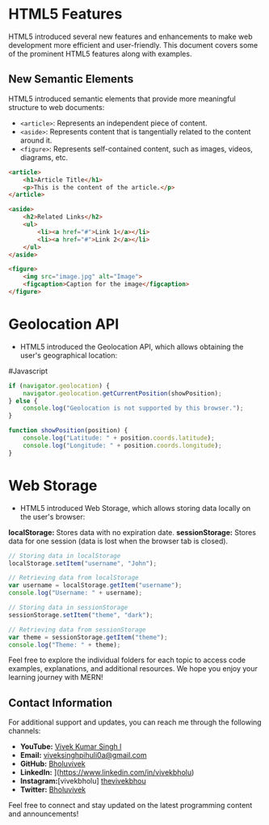 # HTML5 Features

HTML5 introduced several new features and enhancements to make web development more efficient and user-friendly. This document covers some of the prominent HTML5 features along with examples.

## New Semantic Elements

HTML5 introduced semantic elements that provide more meaningful structure to web documents:

- `<article>`: Represents an independent piece of content.
- `<aside>`: Represents content that is tangentially related to the content around it.
- `<figure>`: Represents self-contained content, such as images, videos, diagrams, etc.

```html
<article>
    <h1>Article Title</h1>
    <p>This is the content of the article.</p>
</article>

<aside>
    <h2>Related Links</h2>
    <ul>
        <li><a href="#">Link 1</a></li>
        <li><a href="#">Link 2</a></li>
    </ul>
</aside>

<figure>
    <img src="image.jpg" alt="Image">
    <figcaption>Caption for the image</figcaption>
</figure>
```
# Geolocation API
- HTML5 introduced the Geolocation API, which allows obtaining the user's geographical location:

#Javascript

```javascript
if (navigator.geolocation) {
    navigator.geolocation.getCurrentPosition(showPosition);
} else {
    console.log("Geolocation is not supported by this browser.");
}

function showPosition(position) {
    console.log("Latitude: " + position.coords.latitude);
    console.log("Longitude: " + position.coords.longitude);
}
```
# Web Storage
- HTML5 introduced Web Storage, which allows storing data locally on the user's browser:

**localStorage:** Stores data with no expiration date.
**sessionStorage:** Stores data for one session (data is lost when the browser tab is closed).

```javascript
// Storing data in localStorage
localStorage.setItem("username", "John");

// Retrieving data from localStorage
var username = localStorage.getItem("username");
console.log("Username: " + username);

// Storing data in sessionStorage
sessionStorage.setItem("theme", "dark");

// Retrieving data from sessionStorage
var theme = sessionStorage.getItem("theme");
console.log("Theme: " + theme);
```

Feel free to explore the individual folders for each topic to access code examples, explanations, and additional resources. We hope you enjoy your learning journey with MERN!

## Contact Information

For additional support and updates, you can reach me through the following channels:

- **YouTube:** [Vivek Kumar Singh l](https://www.youtube.com/channel/UClhKtACVRfHeYcDiAxngZpQ)
- **Email:** viveksinghpihuli0a@gmail.com
- **GitHub:** [Bholuvivek](https://github.com/Bholuvivek)
- **LinkedIn:** ](https://www.linkedin.com/in/vivekbholu)
- **Instagram:**[vivekbholu] [thevivekbhou](https://www.instagram.com/thevivekbholu)
- **Twitter:** [Bholuvivek](https://twitter.com/Bholuvivek)

Feel free to connect and stay updated on the latest programming content and announcements!
